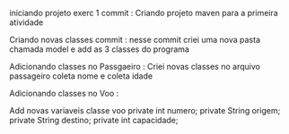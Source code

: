 iniciando projeto exerc 1  commit :
Criando projeto maven para a primeira atividade

Criando novas classes commit :
nesse commit criei uma nova pasta chamada model e add as 3 classes do programa

Adicionando classes no Passgaeiro :
Criei novas classes no arquivo passageiro coleta nome e coleta idade

Adicionando classes no Voo :

Add novas  variaveis classe voo
    private int numero;
    private String origem;
    private String destino;
    private int capacidade;
